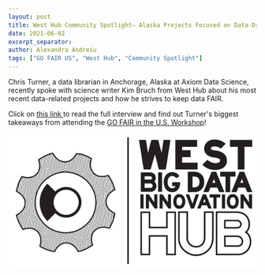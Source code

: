 ```yaml
---
layout: post
title: West Hub Community Spotlight— Alaska Projects Focused on Data-Driven Environmental Systems
date: 2021-06-02
excerpt_separator:
author: Alexandra Andreiu
tags: ["GO FAIR US", "West Hub", "Community Spotlight"]
---
```


Chris Turner, a data librarian in Anchorage, Alaska at Axiom Data Science, recently spoke with science writer Kim Bruch from West Hub about his most recent data-related projects and how he strives to keep data FAIR. 

Click on <a href = "https://westbigdatahub.org/news/alaska_axiom/"> this link </a> to read the full interview and find out Turner's biggest takeaways from attending the <a href = "https://www.go-fair.org/events/workshop-advancing-fair-and-go-fair-in-the-us/"> GO FAIR in the U.S. Workshop</a>!

<img src="/assets/img/west-big-data-hub-logo.jpeg"/><br>
